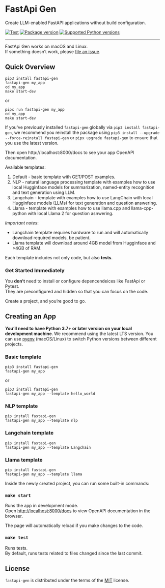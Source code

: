 # FastApi Gen

Create LLM-enabled FastAPI applications without build configuration.

<a href="https://github.com/mirpo/fastapi-gen/actions/workflows/test.yml?query=workflow%3Atest+event%3Apush+branch%main" target="_blank"><img src="https://github.com/mirpo/fastapi-gen/actions/workflows/test.yml/badge.svg?branch=main" alt="Test"></a>
<a href="https://pypi.org/project/fastapi-gen" target="_blank"><img src="https://img.shields.io/pypi/v/fastapi-gen?color=%2334D058&label=pypi%20package" alt="Package version"></a>
<a href="https://pypi.org/project/fastapi-gen" target="_blank"><img src="https://img.shields.io/pypi/pyversions/fastapi-gen.svg?color=%2334D058" alt="Supported Python versions"></a>

---

FastApi Gen works on macOS and Linux.<br>
If something doesn’t work, please [file an issue](https://github.com/mirpo/fastapi-gen/issues/new).

## Quick Overview

```console
pip3 install fastapi-gen
fastapi-gen my_app
cd my_app
make start-dev
```

or 

```console
pipx run fastapi-gen my_app
cd my_app
make start-dev
```

If you've previously installed `fastapi-gen` globally via `pip3 install fastapi-gen`, we recommend you reinstall the package using `pip3 install --upgrade --force-reinstall fastapi-gen` or `pipx upgrade fastapi-gen` to ensure that you use the latest version.

Then open http://localhost:8000/docs to see your app OpenAPI documentation.

Available templates:

1. Default - basic template with GET/POST examples.
2. NLP - natural language processing template with examples how to use local Hugginface models for summarization, named-entity recognition and text generation using LLM.
3. Langchain - template with examples how to use LangChain with local Hugginface models (LLMs) for text generation and question answering.
4. Llama - template with examples how to use llama.cpp and llama-cpp-python with local Llama 2 for question asnwering.

*Important notes*:
- Langchain template requires hardware to run and will automatically download required models, be patient.
- Llama template will download around 4GB model from Hugginface and >4GB of RAM.

Each template includes not only code, but also **tests**.

### Get Started Immediately

You **don’t** need to install or configure depencendeices like FastApi or Pytest.<br>
They are preconfigured and hidden so that you can focus on the code.

Create a project, and you’re good to go.

## Creating an App

**You’ll need to have Python 3.7+ or later version on your local development machine**. We recommend using the latest LTS version. You can use [pyenv](https://github.com/pyenv/pyenv) (macOS/Linux) to switch Python versions between different projects.

### Basic template

```console
pip3 install fastapi-gen
fastapi-gen my_app
```

or

```console
pip3 install fastapi-gen
fastapi-gen my_app --template hello_world
```

### NLP template

```console
pip install fastapi-gen
fastapi-gen my_app --template nlp
```

### Langchain template

```console
pip install fastapi-gen
fastapi-gen my_app --template Langchain
```

### Llama template

```console
pip install fastapi-gen
fastapi-gen my_app --template llama
```

Inside the newly created project, you can run some built-in commands:

### `make start`

Runs the app in development mode.<br>
Open [http://localhost:8000/docs](http://localhost:8000/docs) to view OpenAPI documentation in the browser.

The page will automatically reload if you make changes to the code.

### `make test`

Runs tests.<br>
By default, runs tests related to files changed since the last commit.

## License

`fastapi-gen` is distributed under the terms of the [MIT](https://github.com/mirpo/fastapi-gen/blob/main/LICENSE) license.
